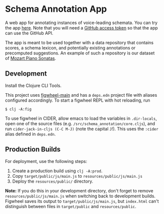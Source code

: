 # Schema Annotation App

A web app for annotating instances of voice-leading schemata.
You can try the app [here](https://dcmlab.github.io/schema_annotation_app/).
Note that you will need a [GitHub access token](https://github.com/settings/tokens)
so that the app can use the GitHub API.

The app is meant to be used together with a data repository
that contains scores, a schema lexicon, and potentially existing annotations
or precomputed suggestions.
An example of such a repository is our dataset of
[Mozart Piano Sonatas](https://github.com/DCMLab/schema_annotation_data/).

## Development

Install the Clojure CLI Tools.

This project uses [figwheel-main](https://figwheel.org/)
and has a `deps.edn` project file with aliases configured accordingly.
To start a figwheel REPL with hot reloading, run

``` shell
$ clj -A:fig
```

To use figwheel in CIDER, allow emacs to load the variables in `.dir-locals`,
open one of the source files (e.g. `/src/schema_annotation/core.cljs`),
and run `cider-jack-in-cljs (C-C M-J)` (note the capital `J`!).
This uses the `:cider` alias defined in `deps.edn`.

## Production Builds

For deployment, use the following steps:

1. Create a production build using `clj -A:prod`.
2. Copy `target/public/js/main.js` to `resources/public/js/main.js`
3. Deploy the `resources/public/` directory.

**Note:** If you do this in your development directory,
don't forget to remove `resources/public/js/main.js`
when switching back to development builds.
Figwheel saves its output to `target/public/js/main.js`,
but `index.html` can't distinguish between files in `target/public` and `resources/public`.
